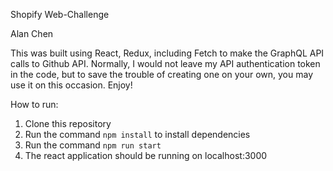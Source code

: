 Shopify Web-Challenge

Alan Chen

This was built using React, Redux, including Fetch to make the GraphQL API calls to Github API.
Normally, I would not leave my API authentication token in the code, but to save the trouble
of creating one on your own, you may use it on this occasion. Enjoy!

How to run:
1. Clone this repository
2. Run the command `npm install` to install dependencies
3. Run the command `npm run start`
4. The react application should be running on localhost:3000

